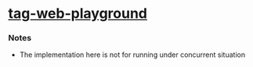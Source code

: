 [tag-web-playground](https://dirkarnez.github.io/tag-web-playground)
====================================================================
### Notes
- The implementation here is not for running under concurrent situation
